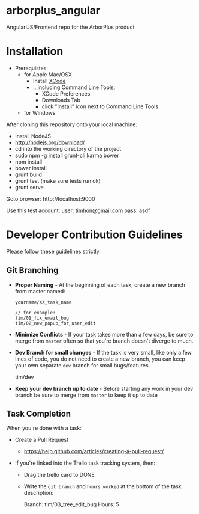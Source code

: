 arborplus_angular
=================
AngulariJS/Frontend repo for the ArborPlus product


Installation
============

 - Prerequistes:
   - for Apple Mac/OSX
     - Install [XCode](https://developer.apple.com/xcode/downloads/)
     - ...including Command Line Tools:
       - XCode Preferences
       - Downloads Tab
       - click "Install" icon next to Command Line Tools
   - for Windows

After cloning this repository onto your local machine:

 - Install NodeJS
 - http://nodejs.org/download/
 - cd into the working directory of the project
 - sudo npm -g install grunt-cli karma bower
 - npm install
 - bower install
 - grunt build
 - grunt test  (make sure tests run ok)
 - grunt serve

Goto browser: http://localhost:9000

Use this test account: 
   user: timhon@gmail.com
   pass: asdf


Developer Contribution Guidelines
==============

Please follow these guidelines strictly.

Git Branching
---------

 - **Proper Naming** - At the beginning of each task, create a new branch from master named:
   
       yourname/XX_task_name
        
       // for example:
       tim/01_fix_email_bug
       tim/02_new_popup_for_user_edit

 - **Minimize Conflicts** - If your task takes more than a few days, be sure to merge from `master` often so that you're branch doesn't diverge to much.
 - **Dev Branch for small changes** - If the task is very small, like only a few lines of code, you do not need to create a new branch, you can keep your own separate `dev` branch for small bugs/features.

      tim/dev

 - **Keep your dev branch up to date** - Before starting any work in your dev branch be sure to merge from `master` to keep it up to date


Task Completion
----------
When you're done with a task:

 - Create a Pull Request 
   - https://help.github.com/articles/creating-a-pull-request/

 - If you're linked into the Trello task tracking system, then:
   - Drag the trello card to DONE
   - Write the `git branch` and `hours worked` at the bottom of the task description:
     
      Branch: tim/03_tree_edit_bug
      Hours: 5




